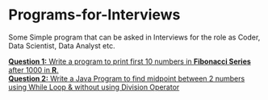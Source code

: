 # Programs-for-Interviews


Some Simple program that can be asked in Interviews for the role as Coder, Data Scientist, Data Analyst etc.

<a href="https://github.com/kaxil/Programs-for-Interviews/blob/master/Fibonacci-in-R.R"><b>Question 1:</b> Write a program to print first 10 numbers in <b>Fibonacci Series</b> after 1000 in <b>R</b>. </a> <br/>
<a href="https://github.com/kaxil/Programs-for-Interviews/blob/master/MidpointWhileLoop.java"><b>Question 2:</b> Write a Java Program to find midpoint between 2 numbers using While Loop & without using Division Operator</a>

